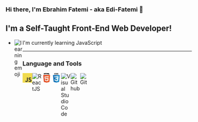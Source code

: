 ### Hi there, I'm Ebrahim Fatemi - aka <span style="font-weight: bold"> Edi-Fatemi </span> 🙂

## I'm a Self-Taught Front-End Web Developer!

- <img align="left" alt="learning emoji" width="22px" src="https://play-lh.googleusercontent.com/KJQm72EUuAuLaMRdDGzlz5tmtNOxxwD90J5I2uIIMVttgZbK2fK8768TXlBGHNDNpAQ" />I'm currently learning JavaScript
<hr />

### Language and Tools

<img align="left" alt="JavaScript" width="26" src="https://raw.githubusercontent.com/github/explore/80688e429a7d4ef2fca1e82350fe8e3517d3494d/topics/javascript/javascript.png" />

<img align="left" alt="ReactJS" width="26" src="https://svg-rewriter.sachinraja.workers.dev/?url=https%3A%2F%2Fcdn.jsdelivr.net%2Fnpm%2Fsimple-icons%406%2Ficons%2Freact.svg&fill=deepskyblue" />

<img align="left" alt="HTML5" width="26" src="https://raw.githubusercontent.com/github/explore/80688e429a7d4ef2fca1e82350fe8e3517d3494d/topics/html/html.png" />

<img align="left" alt="CSS3" width="26" src="https://raw.githubusercontent.com/github/explore/80688e429a7d4ef2fca1e82350fe8e3517d3494d/topics/css/css.png" />

<img align="left" alt="Visual Studio Code" width="26" src="https://svg-rewriter.sachinraja.workers.dev/?url=https%3A%2F%2Fcdn.jsdelivr.net%2Fnpm%2Fsimple-icons%406%2Ficons%2Fvisualstudiocode.svg&fill=deepskyblue" />

<img align="left" alt="Github" width="26" src="https://svg-rewriter.sachinraja.workers.dev/?url=https%3A%2F%2Fcdn.jsdelivr.net%2Fnpm%2Fsimple-icons%406%2Ficons%2Fgithub.svg" />

<img align="left" alt="Git" width="26" src="https://svg-rewriter.sachinraja.workers.dev/?url=https%3A%2F%2Fcdn.jsdelivr.net%2Fnpm%2Fsimple-icons%406%2Ficons%2Fgit.svg&fill=orangered" />
